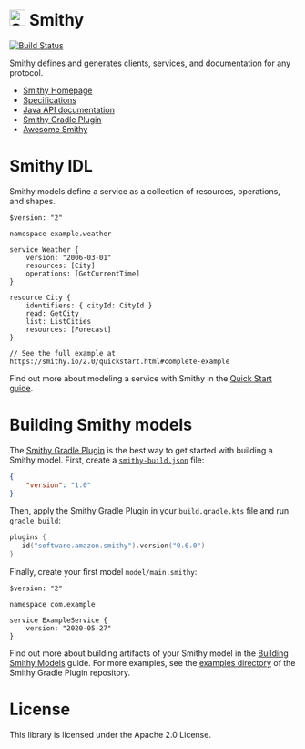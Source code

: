 # <img alt="Smithy" src="docs/_static/favicon.png" width="28"> Smithy
[![Build Status](https://github.com/awslabs/smithy/workflows/ci/badge.svg)](https://github.com/awslabs/smithy/actions/workflows/ci.yml)

Smithy defines and generates clients, services, and documentation for
any protocol.

* [Smithy Homepage][docs]
* [Specifications][specs]
* [Java API documentation][javadocs]
* [Smithy Gradle Plugin][Smithy Gradle Plugin]
* [Awesome Smithy][awesome-smithy]


# Smithy IDL

Smithy models define a service as a collection of resources, operations, and
shapes.

```smithy
$version: "2"

namespace example.weather

service Weather {
    version: "2006-03-01"
    resources: [City]
    operations: [GetCurrentTime]
}

resource City {
    identifiers: { cityId: CityId }
    read: GetCity
    list: ListCities
    resources: [Forecast]
}

// See the full example at https://smithy.io/2.0/quickstart.html#complete-example
```

Find out more about modeling a service with Smithy in the [Quick Start
guide][quickstart].


# Building Smithy models

The [Smithy Gradle Plugin] is the best way to get started with building a
Smithy model. First, create a [`smithy-build.json`] file:

```json
{
    "version": "1.0"
}
```

Then, apply the Smithy Gradle Plugin in your `build.gradle.kts` file and run
`gradle build`:

```kotlin
plugins {
   id("software.amazon.smithy").version("0.6.0")
}
```

Finally, create your first model `model/main.smithy`:

```smithy
$version: "2"

namespace com.example

service ExampleService {
    version: "2020-05-27"
}
```

Find out more about building artifacts of your Smithy model in the [Building
Smithy Models][building] guide. For more examples, see the
[examples directory](https://github.com/awslabs/smithy-gradle-plugin/tree/main/examples)
of the Smithy Gradle Plugin repository.

# License

This library is licensed under the Apache 2.0 License.

[docs]: https://smithy.io/
[specs]: https://smithy.io/2.0/spec/
[javadocs]: https://smithy.io/javadoc/latest/
[quickstart]: https://smithy.io/2.0/quickstart.html
[Smithy Gradle Plugin]: https://github.com/awslabs/smithy-gradle-plugin/
[`smithy-build.json`]: https://smithy.io/2.0/guides/building-models/build-config.html#using-smithy-build-json
[building]: https://smithy.io/2.0/guides/building-models/index.html
[awesome-smithy]: https://github.com/smithy-lang/awesome-smithy
